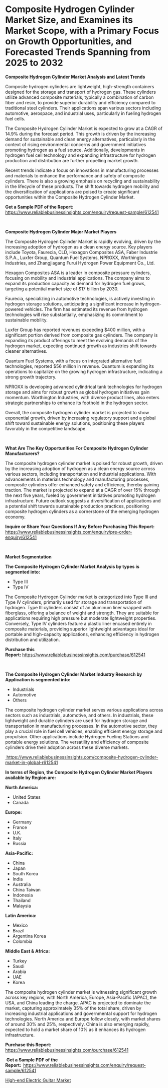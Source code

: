 <p><h1>Composite Hydrogen Cylinder Market Size, and Examines its Market Scope, with a Primary Focus on Growth Opportunities, and Forecasted Trends Spanning from 2025 to 2032</h1></p><p><strong>Composite Hydrogen Cylinder Market Analysis and Latest Trends</strong></p>
<p><p>Composite hydrogen cylinders are lightweight, high-strength containers designed for the storage and transport of hydrogen gas. These cylinders utilize advanced composite materials, typically a combination of carbon fiber and resin, to provide superior durability and efficiency compared to traditional steel cylinders. Their applications span various sectors including automotive, aerospace, and industrial uses, particularly in fueling hydrogen fuel cells.</p><p>The Composite Hydrogen Cylinder Market is expected to grow at a CAGR of 14.9% during the forecast period. This growth is driven by the increasing demand for sustainable and clean energy alternatives, particularly in the context of rising environmental concerns and government initiatives promoting hydrogen as a fuel source. Additionally, developments in hydrogen fuel cell technology and expanding infrastructure for hydrogen production and distribution are further propelling market growth.</p><p>Recent trends indicate a focus on innovations in manufacturing processes and materials to enhance the performance and safety of composite cylinders. There is also a growing emphasis on recycling and sustainability in the lifecycle of these products. The shift towards hydrogen mobility and the diversification of applications are poised to create significant opportunities within the Composite Hydrogen Cylinder Market.</p></p>
<p><strong>Get a Sample PDF of the Report:&nbsp;</strong> <a href="https://www.reliablebusinessinsights.com/enquiry/request-sample/612541?utm_campaign=2760&utm_medium=2&utm_source=Github&utm_content=ia&utm_term=29032025&utm_id=composite-hydrogen-cylinder">https://www.reliablebusinessinsights.com/enquiry/request-sample/612541</a></p>
<p>&nbsp;</p>
<p><strong>Composite Hydrogen Cylinder Major Market Players</strong></p>
<p><p>The Composite Hydrogen Cylinder Market is rapidly evolving, driven by the increasing adoption of hydrogen as a clean energy source. Key players include Toyota, Faurecia, CLD, Hexagon Composites ASA, Faber Industrie S.P.A., Luxfer Group, Quantum Fuel Systems, NPROXX, Worthington Industries, and Zhangjiagang Furui Hydrogen Power Equipment Co., Ltd.</p><p>Hexagon Composites ASA is a leader in composite pressure cylinders, focusing on mobility and industrial applications. The company aims to expand its production capacity as demand for hydrogen fuel grows, targeting a potential market size of $17 billion by 2030.</p><p>Faurecia, specializing in automotive technologies, is actively investing in hydrogen storage solutions, anticipating a significant increase in hydrogen-powered vehicles. The firm has estimated its revenue from hydrogen technologies will rise substantially, emphasizing its commitment to sustainable mobility.</p><p>Luxfer Group has reported revenues exceeding $400 million, with a significant portion derived from composite gas cylinders. The company is expanding its product offerings to meet the evolving demands of the hydrogen market, expecting continued growth as industries shift towards cleaner alternatives.</p><p>Quantum Fuel Systems, with a focus on integrated alternative fuel technologies, reported $56 million in revenue. Quantum is expanding its operations to capitalize on the growing hydrogen infrastructure, indicating a strong growth trajectory.</p><p>NPROXX is developing advanced cylindrical tank technologies for hydrogen storage and aims for robust growth as global hydrogen initiatives gain momentum. Worthington Industries, with diverse product lines, also enters strategic partnerships to enhance its foothold in the hydrogen sector.</p><p>Overall, the composite hydrogen cylinder market is projected to show exponential growth, driven by increasing regulatory support and a global shift toward sustainable energy solutions, positioning these players favorably in the competitive landscape.</p></p>
<p>&nbsp;</p>
<p><strong>What Are The Key Opportunities For Composite Hydrogen Cylinder Manufacturers?</strong></p>
<p><p>The composite hydrogen cylinder market is poised for robust growth, driven by the increasing adoption of hydrogen as a clean energy source across various sectors, including transportation and industrial applications. With advancements in materials technology and manufacturing processes, composite cylinders offer enhanced safety and efficiency, thereby gaining traction. The market is projected to expand at a CAGR of over 15% through the next five years, fueled by government initiatives promoting hydrogen infrastructure. Future outlook suggests a diversification of applications and a potential shift towards sustainable production practices, positioning composite hydrogen cylinders as a cornerstone of the emerging hydrogen economy.</p></p>
<p><strong>Inquire or Share Your Questions If Any Before Purchasing This Report:</strong> <a href="https://www.reliablebusinessinsights.com/enquiry/pre-order-enquiry/612541?utm_campaign=2760&utm_medium=2&utm_source=Github&utm_content=ia&utm_term=29032025&utm_id=composite-hydrogen-cylinder">https://www.reliablebusinessinsights.com/enquiry/pre-order-enquiry/612541</a></p>
<p>&nbsp;</p>
<p><strong>Market Segmentation</strong></p>
<p><strong>The Composite Hydrogen Cylinder Market Analysis by types is segmented into:</strong></p>
<p><ul><li>Type III</li><li>Type IV</li></ul></p>
<p><p>The Composite Hydrogen Cylinder market is categorized into Type III and Type IV cylinders, primarily used for storage and transportation of hydrogen. Type III cylinders consist of an aluminum liner wrapped with fiberglass, offering a balance of weight and strength. They are suitable for applications requiring high pressure but moderate lightweight properties. Conversely, Type IV cylinders feature a plastic liner encased entirely in composite materials, providing superior lightweight advantages ideal for portable and high-capacity applications, enhancing efficiency in hydrogen distribution and utilization.</p></p>
<p><strong>Purchase this Report:&nbsp;</strong><a href="https://www.reliablebusinessinsights.com/purchase/612541?utm_campaign=2760&utm_medium=2&utm_source=Github&utm_content=ia&utm_term=29032025&utm_id=composite-hydrogen-cylinder">https://www.reliablebusinessinsights.com/purchase/612541</a></p>
<p>&nbsp;</p>
<p><strong>The Composite Hydrogen Cylinder Market Industry Research by Application is segmented into:</strong></p>
<p><ul><li>Industrials</li><li>Automotive</li><li>Others</li></ul></p>
<p><p>The composite hydrogen cylinder market serves various applications across sectors such as industrials, automotive, and others. In industrials, these lightweight and durable cylinders are used for hydrogen storage and transportation in manufacturing processes. In the automotive sector, they play a crucial role in fuel cell vehicles, enabling efficient energy storage and propulsion. Other applications include Hydrogen Fueling Stations and portable energy solutions. The versatility and efficiency of composite cylinders drive their adoption across these diverse markets.</p></p>
<p><a href="https://www.reliablebusinessinsights.com/composite-hydrogen-cylinder-market-in-global-r612541?utm_campaign=2760&utm_medium=2&utm_source=Github&utm_content=ia&utm_term=29032025&utm_id=composite-hydrogen-cylinder">&nbsp;https://www.reliablebusinessinsights.com/composite-hydrogen-cylinder-market-in-global-r612541</a></p>
<p><strong>In terms of Region, the Composite Hydrogen Cylinder Market Players available by Region are:</strong></p>
<p>
    <p> <strong> North America: </strong>
        <ul>
            <li>United States</li>
            <li>Canada</li>
        </ul>
        </p> 
    <p> <strong> Europe: </strong>
        <ul>
            <li>Germany</li>
            <li>France</li>
            <li>U.K.</li>
            <li>Italy</li>
            <li>Russia</li>
        </ul>
        </p> 
    <p> <strong> Asia-Pacific: </strong>
        <ul>
            <li>China</li>
            <li>Japan</li>
            <li>South Korea</li>
            <li>India</li>
            <li>Australia</li>
            <li>China Taiwan</li>
            <li>Indonesia</li>
            <li>Thailand</li>
            <li>Malaysia</li>
        </ul>
        </p> 
    <p> <strong> Latin America: </strong>
        <ul>
            <li>Mexico</li>
            <li>Brazil</li>
            <li>Argentina Korea</li>
            <li>Colombia</li>
        </ul>
        </p> 
    <p> <strong> Middle East & Africa: </strong>
        <ul>
            <li>Turkey</li>
            <li>Saudi</li>
            <li>Arabia</li>
            <li>UAE</li>
            <li>Korea</li>
        </ul>
    </p>
    </p>
<p><p>The composite hydrogen cylinder market is witnessing significant growth across key regions, with North America, Europe, Asia-Pacific (APAC), the USA, and China leading the charge. APAC is projected to dominate the market, capturing approximately 35% of the total share, driven by increasing industrial applications and governmental support for hydrogen technologies. North America and Europe follow closely, with market shares of around 30% and 25%, respectively. China is also emerging rapidly, expected to hold a market share of 10% as it enhances its hydrogen infrastructure.</p></p>
<p><strong>Purchase this Report: </strong><a href="https://www.reliablebusinessinsights.com/purchase/612541?utm_campaign=2760&utm_medium=2&utm_source=Github&utm_content=ia&utm_term=29032025&utm_id=composite-hydrogen-cylinder">https://www.reliablebusinessinsights.com/purchase/612541</a></p>
<p>&nbsp;<strong>Get a Sample PDF of the Report:&nbsp;&nbsp;</strong><a href="https://www.reliablebusinessinsights.com/enquiry/request-sample/612541?utm_campaign=2760&utm_medium=2&utm_source=Github&utm_content=ia&utm_term=29032025&utm_id=composite-hydrogen-cylinder">https://www.reliablebusinessinsights.com/enquiry/request-sample/612541</a></p>
<p><strong></strong></p>
<p><p><a href="https://github.com/vitrilaoire/Market-Research-Report-List-1/blob/main/high-end-electric-guitar-market.md?utm_campaign=2760&utm_medium=2&utm_source=Github&utm_content=ia&utm_term=29032025&utm_id=composite-hydrogen-cylinder">High-end Electric Guitar Market</a></p></p>